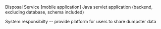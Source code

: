Disposal Service [mobile application]
Java servlet application (backend, excluding database, schema included)

System responsibilty 
-- provide platform for users to share dumpster data
